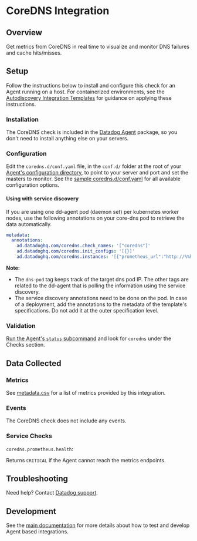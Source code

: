 # CoreDNS Integration

## Overview
Get metrics from CoreDNS in real time to visualize and monitor DNS failures and cache hits/misses.

## Setup

Follow the instructions below to install and configure this check for an Agent running on a host. For containerized environments, see the [Autodiscovery Integration Templates][7] for guidance on applying these instructions.

### Installation

The CoreDNS check is included in the [Datadog Agent][1] package, so you don't need to install anything else on your servers.

### Configuration

Edit the `coredns.d/conf.yaml` file, in the `conf.d/` folder at the root of your [Agent's configuration directory][2], to point to your server and port and set the masters to monitor. See the [sample coredns.d/conf.yaml][3] for all available configuration options.

#### Using with service discovery

If you are using one dd-agent pod (daemon set) per kubernetes worker nodes, use the following annotations on your core-dns pod to retrieve the data automatically.

```yaml
metadata:
  annotations:
    ad.datadoghq.com/coredns.check_names: '["coredns"]'
    ad.datadoghq.com/coredns.init_configs: '[{}]'
    ad.datadoghq.com/coredns.instances: '[{"prometheus_url":"http://%%host%%:9153/metrics", "tags":["dns-pod:%%host%%"]}]'
```

**Note:**

 * The `dns-pod` tag keeps track of the target dns pod IP. The other tags are related to the dd-agent that is polling the information using the service discovery.
 * The service discovery annotations need to be done on the pod. In case of a deployment, add the annotations to the metadata of the template's specifications. Do not add it at the outer specification level.


### Validation

[Run the Agent's `status` subcommand][4] and look for `coredns` under the Checks section.

## Data Collected

### Metrics

See [metadata.csv][5] for a list of metrics provided by this integration.

### Events

The CoreDNS check does not include any events.

### Service Checks

`coredns.prometheus.health`:

Returns `CRITICAL` if the Agent cannot reach the metrics endpoints.

## Troubleshooting

Need help? Contact [Datadog support][6].

## Development

See the [main documentation][2]
for more details about how to test and develop Agent based integrations.

[1]: https://app.datadoghq.com/account/settings#agent
[2]: https://docs.datadoghq.com/developers
[3]: https://github.com/DataDog/integrations-core/blob/master/coredns/datadog_checks/coredns/data/conf.yaml.example
[4]: https://docs.datadoghq.com/agent/guide/agent-commands/?tab=agentv6#start-stop-and-restart-the-agent
[5]: https://github.com/DataDog/integrations-core/blob/master/coredns/metadata.csv
[6]: http://docs.datadoghq.com/help
[7]: https://docs.datadoghq.com/agent/autodiscovery/integrations
